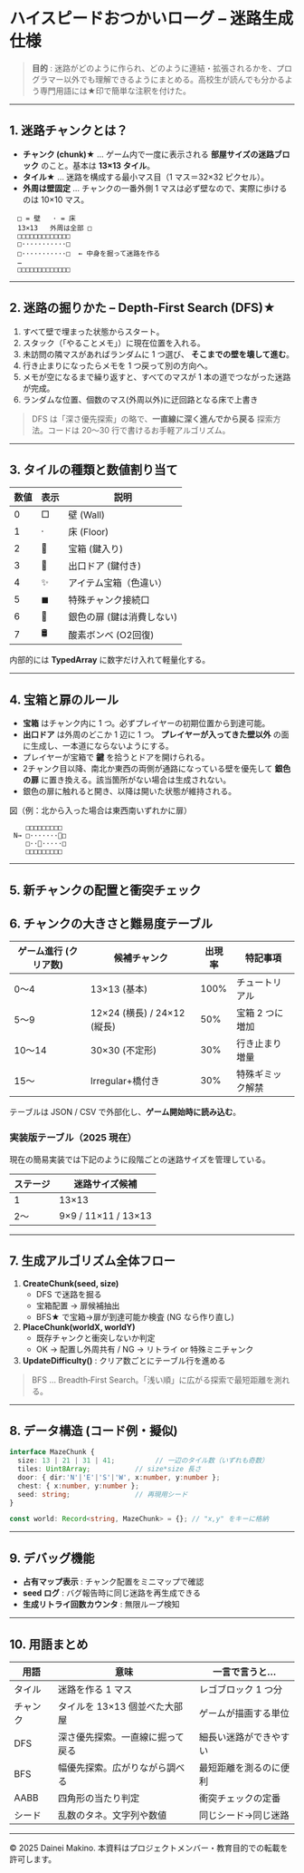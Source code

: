 # ハイスピードおつかいローグ – 迷路生成仕様

> **目的** : 迷路がどのように作られ、どのように連結・拡張されるかを、プログラマー以外でも理解できるようにまとめる。高校生が読んでも分かるよう専門用語には★印で簡単な注釈を付けた。

---

## 1. 迷路チャンクとは？

- **チャンク (chunk)★** … ゲーム内で一度に表示される **部屋サイズの迷路ブロック** のこと。基本は **13×13 タイル**。
- **タイル★** … 迷路を構成する最小マス目（1 マス＝32×32 ピクセル）。
- **外周は壁固定** … チャンクの一番外側 1 マスは必ず壁なので、実際に歩けるのは 10×10 マス。

```
  □ = 壁   · = 床
  13×13   外周は全部 □
  □□□□□□□□□□□□□
  □···········□
  □···········□  ← 中身を掘って迷路を作る
  …
  □□□□□□□□□□□□□
```

---

## 2. 迷路の掘りかた – Depth‑First Search (DFS)★

1. すべて壁で埋まった状態からスタート。
2. スタック（「やることメモ」）に現在位置を入れる。
3. 未訪問の隣マスがあればランダムに 1 つ選び、 **そこまでの壁を壊して進む**。
4. 行き止まりになったらメモを 1 つ戻って別の方向へ。
5. メモが空になるまで繰り返すと、すべてのマスが 1 本の道でつながった迷路が完成。
6. ランダムな位置、個数のマス(外周以外)に迂回路となる床で上書き

> DFS は「深さ優先探索」の略で、**一直線に深く進んでから戻る** 探索方法。コードは 20～30 行で書けるお手軽アルゴリズム。

---

## 3. タイルの種類と数値割り当て

| 数値 | 表示 | 説明          |
| -- | -- | ----------- |
| 0  | □  | 壁 (Wall)    |
| 1  | ·  | 床 (Floor)   |
| 2  | 🔑 | 宝箱 (鍵入り)    |
| 3  | 🚪 | 出口ドア (鍵付き)  |
| 4  | ✨  | アイテム宝箱（色違い） |
| 5  | ◼︎ | 特殊チャンク接続口   |
| 6  | 🚪 | 銀色の扉 (鍵は消費しない) |
| 7  | 🛢 | 酸素ボンベ (O2回復) |

内部的には **TypedArray** に数字だけ入れて軽量化する。

---

## 4. 宝箱と扉のルール

- **宝箱** はチャンク内に 1 つ。必ずプレイヤーの初期位置から到達可能。
- **出口ドア** は外周のどこか 1 辺に 1 つ。 **プレイヤーが入ってきた壁以外** の面に生成し、一本道にならないようにする。
- プレイヤーが宝箱で **鍵** を拾うとドアを開けられる。
- 2チャンク目以降、南北か東西の両側が通路になっている壁を優先して **銀色の扉** に置き換える。該当箇所がない場合は生成されない。
- 銀色の扉に触れると開き、以降は開いた状態が維持される。

図（例：北から入った場合は東西南いずれかに扉）

```
    □□□□□□□□□
 N→ □·······🚪□
    □··🔑·····□
    □□□□□□□□□
```

---

## 5. 新チャンクの配置と衝突チェック


## 6. チャンクの大きさと難易度テーブル

| ゲーム進行 (クリア数) | 候補チャンク                  | 出現率  | 特記事項      |
| ------------ | ----------------------- | ---- | --------- |
| 0～4          | 13×13 (基本)              | 100% | チュートリアル   |
| 5～9          | 12×24 (横長) / 24×12 (縦長) | 50%  | 宝箱 2 つに増加 |
| 10～14        | 30×30 (不定形)             | 30%  | 行き止まり増量   |
| 15～          | Irregular+橋付き           | 30%  | 特殊ギミック解禁  |

テーブルは JSON / CSV で外部化し、**ゲーム開始時に読み込む**。

### 実装版テーブル（2025 現在）
現在の簡易実装では下記のように段階ごとの迷路サイズを管理している。

| ステージ | 迷路サイズ候補 |
| ------- | -------------- |
| 1       | 13×13          |
| 2～     | 9×9 / 11×11 / 13×13 |


---

## 7. 生成アルゴリズム全体フロー

1. **CreateChunk(seed, size)**
   - DFS で迷路を掘る
   - 宝箱配置 → 扉候補抽出
   - BFS★ で宝箱→扉が到達可能か検査 (NG なら作り直し)
2. **PlaceChunk(worldX, worldY)**
   - 既存チャンクと衝突しないか判定
   - OK → 配置し外周共有 / NG → リトライ or 特殊ミニチャンク
3. **UpdateDifficulty()** : クリア数ごとにテーブル行を進める

> BFS … Breadth‑First Search。「浅い順」に広がる探索で最短距離を測れる。

---

## 8. データ構造 (コード例・擬似)

```ts
interface MazeChunk {
  size: 13 | 21 | 31 | 41;          // 一辺のタイル数（いずれも奇数）
  tiles: Uint8Array;           // size*size 長さ
  door: { dir:'N'|'E'|'S'|'W', x:number, y:number };
  chest: { x:number, y:number };
  seed: string;                // 再現用シード
}

const world: Record<string, MazeChunk> = {}; // "x,y" をキーに格納
```

---

## 9. デバッグ機能

- **占有マップ表示** : チャンク配置をミニマップで確認
- **seed ログ** : バグ報告時に同じ迷路を再生成できる
- **生成リトライ回数カウンタ** : 無限ループ検知

---

## 10. 用語まとめ

| 用語   | 意味                 | 一言で言うと…     |
| ---- | ------------------ | ----------- |
| タイル  | 迷路を作る 1 マス         | レゴブロック 1 つ分 |
| チャンク | タイルを 13×13 個並べた大部屋 | ゲームが描画する単位  |
| DFS  | 深さ優先探索。一直線に掘って戻る   | 細長い迷路ができやすい |
| BFS  | 幅優先探索。広がりながら調べる    | 最短距離を測るのに便利 |
| AABB | 四角形の当たり判定          | 衝突チェックの定番   |
| シード  | 乱数のタネ。文字列や数値       | 同じシード→同じ迷路  |

---

© 2025 Dainei Makino. 本資料はプロジェクトメンバー・教育目的での転載を許可します。

